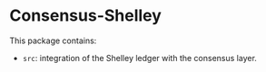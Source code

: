 # Consensus-Shelley

This package contains:

* `src`: integration of the Shelley ledger with the consensus layer.
